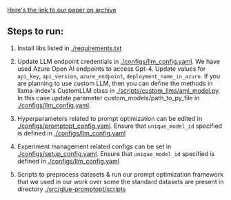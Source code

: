 [Here's the link to our paper on archive](https://arxiv.org/abs/2405.18369)

## Steps to run:
1) Install libs listed in [./requirements.txt](./requirements.txt)

2) Update LLM endpoint credentials in [./configs/llm_config.yaml](./configs/llm_config.yaml). We have used Azure Open AI endpoints to access Gpt-4. Update values for `api_key`,   `api_version`, `azure_endpoint`, `deployment_name_in_azure`.
If you are planning to use custom LLM, then you can define the methods in llama-index's CustomLLM class in [./scripts/custom_llms/aml_model.py](./scripts/custom_llms/aml_model.py). In this case update parameter custom_models/path_to_py_file in [./configs/llm_config.yaml](./configs/llm_config.yaml).
3) Hyperparameters related to prompt optimization can be edited in [./configs/promptopt_config.yaml](./configs/promptopt_config.yaml). Ensure that `unique_model_id` specified is defined in  [./configs/llm_config.yaml](./configs/llm_config.yaml)

4) Experiment management related configs can be set in [./configs/setup_config.yaml](./configs/setup_config.yaml). Ensure that `unique_model_id` specified is defined in  [./configs/llm_config.yaml](./configs/llm_config.yaml)

5) Scripts to preprocess datasets & run our prompt optimization framework that we used in our work over some the standard datasets are present in directory [./src/glue-promptopt/scripts](./src/glue-promptopt/scripts)
